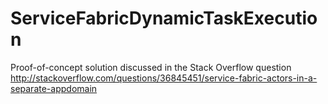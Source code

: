 # ServiceFabricDynamicTaskExecution

Proof-of-concept solution discussed in the Stack Overflow question 
http://stackoverflow.com/questions/36845451/service-fabric-actors-in-a-separate-appdomain
